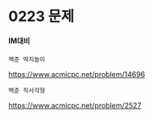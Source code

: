 # 0223 문제
#### IM대비

```
백준 딱지놀이
```
https://www.acmicpc.net/problem/14696

```
백준 직사각형
```

https://www.acmicpc.net/problem/2527